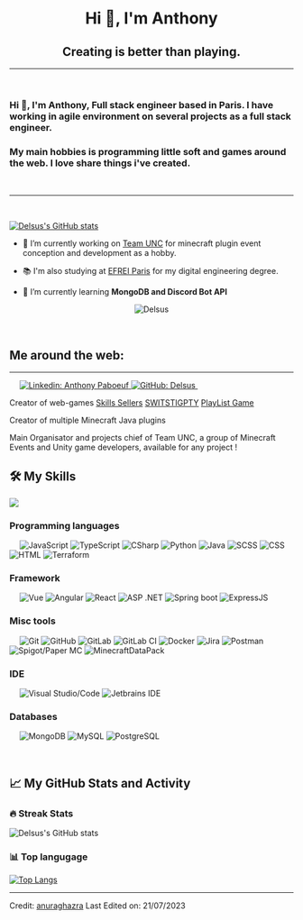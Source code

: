 <h1 align="center">Hi 👋, I'm Anthony</h1>
<h2 align="center">Creating is better than playing.</h2>

-------------------
&emsp;
<h3 align="left">Hi 👋, I'm Anthony, Full stack engineer based in Paris. I have working in agile environment on several projects as a full stack engineer.</h3>
<h3 align="left">My main hobbies is programming little soft and games around the web. I love share things i've created.</h3>
&emsp;

-------------------
&emsp;

[![Delsus's GitHub stats](https://github-readme-stats.vercel.app/api?username=delsus78)](https://github.com/anuraghazra/github-readme-stats)


- 🔭 I’m currently working on [Team UNC](https://github.com/UNCTeam) for minecraft plugin event conception and development as a hobby.
- 📚 I'm also studying at [EFREI Paris](https://www.efrei.fr/) for my digital engineering degree.

- 🌱 I’m currently learning **MongoDB and Discord Bot API**

<p align="center"> 
    <img src="https://komarev.com/ghpvc/?username=Delsus78&label=Profile%20views&color=0e75b6&style=for-the-badge" alt="Delsus" /> 
</p>

&emsp;


## Me around the web:
-------------------


&emsp;
<a href="https://www.linkedin.com/in/anthony-paboeuf-041b25209/" align="center">
    ![Linkedin: Anthony Paboeuf](https://img.shields.io/badge/-AnthonyPaboeuf-blue?style=for-the-badge&logo=Linkedin&logoColor=white)
</a>
<a href="https://github.com/Delsus78" align="center">
    ![GitHub: Delsus](https://img.shields.io/github/followers/Delsus78?label=follow&logo=GitHub&style=for-the-badge)
</a>
&emsp;

Creator of web-games 
[Skills Sellers](https://skills-sellers.fr)
[SWITSTIGPTY](https://swistigpty.team-unc.fr)
[PlayList Game](https://playlistgame.team-unc.fr)


Creator of multiple Minecraft Java plugins

Main Organisator and projects chief of Team UNC, a group of Minecraft Events and Unity game developers, available for any project !

## 🛠️ My Skills
<img src="https://user-images.githubusercontent.com/73097560/115834477-dbab4500-a447-11eb-908a-139a6edaec5c.gif">

### Programming languages
&emsp;
![JavaScript](https://img.shields.io/badge/-JavaScript-000?style=for-the-badge&logo=JavaScript)
![TypeScript](https://img.shields.io/badge/-TypeScript-000?style=for-the-badge&logo=TypeScript&logoColor=007ACC)
![CSharp](https://img.shields.io/badge/-CSharp-000?style=for-the-badge&logo=CSharp)
![Python](https://img.shields.io/badge/-Python-000?style=for-the-badge&logo=Python)
![Java](https://img.shields.io/badge/-Java-000?style=for-the-badge&logo=Java)
![SCSS](https://img.shields.io/badge/-SCSS-000?style=for-the-badge&logo=Sass)
![CSS](https://img.shields.io/badge/-CSS-000?style=for-the-badge&logo=CSS3)
![HTML](https://img.shields.io/badge/-HTML-000?style=for-the-badge&logo=HTML5)
![Terraform](https://img.shields.io/badge/-TERRAFORM-000?style=for-the-badge&logo=Terraform)

### Framework
&emsp;
![Vue](https://img.shields.io/badge/-Vue-000?style=for-the-badge&logo=vuedotjs)
![Angular](https://img.shields.io/badge/-Angular-000?style=for-the-badge&logo=angular)
![React](https://img.shields.io/badge/-React-000?style=for-the-badge&logo=react)
![ASP .NET](https://img.shields.io/badge/-ASPNETCORE-000?style=for-the-badge&logo=dotnet)
![Spring boot](https://img.shields.io/badge/-Spring_boot-000?style=for-the-badge&logo=spring)
![ExpressJS](https://img.shields.io/badge/-ExpressJS-000?style=for-the-badge&logo=Express)

### Misc tools
&emsp;
![Git](https://img.shields.io/badge/-Git-000?style=for-the-badge&logo=Git)
![GitHub](https://img.shields.io/badge/-GitHub-000?style=for-the-badge&logo=GitHub)
![GitLab](https://img.shields.io/badge/-GitLab-000?style=for-the-badge&logo=GitLab)
![GitLab CI](https://img.shields.io/badge/gitlab%20ci-000?style=for-the-badge&logo=GitLab)
![Docker](https://img.shields.io/badge/-Docker-000?style=for-the-badge&logo=Docker)
![Jira](https://img.shields.io/badge/-Jira-000?style=for-the-badge&logo=Jira)
![Postman](https://img.shields.io/badge/-Postman-000?style=for-the-badge&logo=Postman)
![Spigot/Paper MC](https://img.shields.io/badge/-Spigot/PaperMC-000?style=for-the-badge&logo=chainlink&logoColor=green)
![MinecraftDataPack](https://img.shields.io/badge/-datapack_MC-000?style=for-the-badge&logo=chainlink&logoColor=green)

### IDE
&emsp;
![Visual Studio/Code](https://img.shields.io/badge/-VisualStudio-000?style=for-the-badge&logo=Visual-Studio)
![Jetbrains IDE](https://img.shields.io/badge/-Jetbrains%20-000?style=for-the-badge&logo=Intellij-IDEA)

### Databases
&emsp;
![MongoDB](https://img.shields.io/badge/-MongoDB-000?style=for-the-badge&logo=MongoDB)
![MySQL](https://img.shields.io/badge/-MySQL-000?style=for-the-badge&logo=MySQL)
![PostgreSQL](https://img.shields.io/badge/-PostgreSQL-000?style=for-the-badge&logo=PostgreSQL)

&emsp;

## 📈 My GitHub Stats and Activity

### 🔥 Streak Stats

![Delsus's GitHub stats](https://github-readme-streak-stats.herokuapp.com/?user=Delsus78&theme=tokyonight&hide_border=true)

### 📊 Top langugage

[![Top Langs](https://github-readme-stats.vercel.app/api/top-langs/?username=delsus78)](https://github.com/delsus78/delsus78)

------
Credit: [anuraghazra](https://github.com/anuraghazra)
Last Edited on: 21/07/2023
